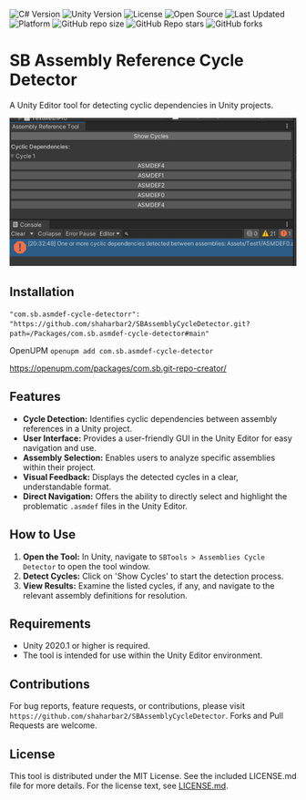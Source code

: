 ![C# Version](https://img.shields.io/badge/C%23-8.0-blue.svg)
![Unity Version](https://img.shields.io/badge/Unity-2020.1+-blue.svg)
![License](https://img.shields.io/badge/license-MIT-green.svg)
![Open Source](https://img.shields.io/badge/Open%20Source-%E2%9C%93-brightgreen.svg)
![Last Updated](https://img.shields.io/badge/last%20updated-2023--12--07-lightgrey.svg)
![Platform](https://img.shields.io/badge/platform-Unity%20Editor-lightgrey.svg)
![GitHub repo size](https://img.shields.io/github/repo-size/shaharbar2/SBAssemblyCycleDetector)
![GitHub Repo stars](https://img.shields.io/github/stars/shaharbar2/SBAssemblyCycleDetector?style=social)
![GitHub forks](https://img.shields.io/github/forks/shaharbar2/SBAssemblyCycleDetector?style=social)

# SB Assembly Reference Cycle Detector

A Unity Editor tool for detecting cyclic dependencies in Unity projects.

![img.png](img.png)

## Installation
```"com.sb.asmdef-cycle-detectorr": "https://github.com/shaharbar2/SBAssemblyCycleDetector.git?path=/Packages/com.sb.asmdef-cycle-detector#main"```

OpenUPM `openupm add com.sb.asmdef-cycle-detector`

https://openupm.com/packages/com.sb.git-repo-creator/
## Features

- **Cycle Detection:** Identifies cyclic dependencies between assembly references in a Unity project.
- **User Interface:** Provides a user-friendly GUI in the Unity Editor for easy navigation and use.
- **Assembly Selection:** Enables users to analyze specific assemblies within their project.
- **Visual Feedback:** Displays the detected cycles in a clear, understandable format.
- **Direct Navigation:** Offers the ability to directly select and highlight the problematic `.asmdef` files in the Unity Editor.

## How to Use

1. **Open the Tool:** In Unity, navigate to `SBTools > Assemblies Cycle Detector` to open the tool window.
2. **Detect Cycles:** Click on 'Show Cycles' to start the detection process.
3. **View Results:** Examine the listed cycles, if any, and navigate to the relevant assembly definitions for resolution.

## Requirements

- Unity 2020.1 or higher is required.
- The tool is intended for use within the Unity Editor environment.

## Contributions

For bug reports, feature requests, or contributions, please visit `https://github.com/shaharbar2/SBAssemblyCycleDetector`. Forks and Pull Requests are welcome.

## License

This tool is distributed under the MIT License. See the included LICENSE.md file for more details. For the license text, see [LICENSE.md](LICENSE.md).
